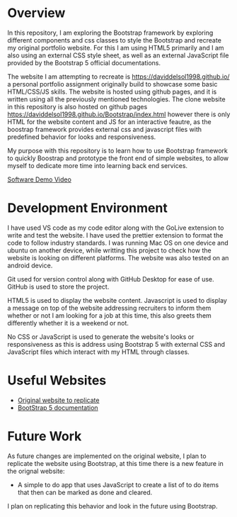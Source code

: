 # Overview

In this repository, I am exploring the Bootstrap framework by exploring different components and css classes to style the Bootstrap and recreate my original portfolio website. For this I am using HTML5 primarily and I am also using an external CSS style sheet, as well as an external JavaScript file provided by the Bootstrap 5 official documentations.

The website I am attempting to recreate is https://daviddelsol1998.github.io/ a personal portfolio assignment originally build to showcase some basic HTML/CSS/JS skills. The website is hosted using github pages, and it is written using all the previously mentioned technologies. The clone website in this repository is also hosted on github pages https://daviddelsol1998.github.io/Bootstrap/index.html however there is only HTML for the website content and JS for an interactive feautre, as the boostrap framework provides external css and javascript files with predefined behavior for looks and responsiveness.

My purpose with this repository is to learn how to use Bootstrap framework to quickly Boostrap and prototype the front end of simple websites, to allow myself to dedicate more time into learning back end services.

[Software Demo Video](http://youtube.link.goes.here)

# Development Environment

I have used VS code as my code editor along with the GoLive extension to write and test the website. I have used the prettier extension to format the code to follow industry standards. I was running Mac OS on one device and ubuntu on another device, while writting this project to check how the website is looking on different platforms. The website was also tested on an android device. 

Git used for version control along with GitHub Desktop for ease of use. GitHub is used to store the project.

HTML5 is used to display the website content. Javascript is used to display a message on top of the website addressing recruiters to inform them whether or not I am looking for a job at this time, this also greets them differently whether it is a weekend or not.

No CSS or JavaScript is used to generate the website's looks or responsiveness as this is address using Bootstrap 5 with external CSS and JavaScript files which interact with my HTML through classes.

# Useful Websites

* [Original website to replicate](https://daviddelsol1998.github.io/)
* [BootStrap 5 documentation](https://getbootstrap.com/docs/5.1/getting-started/introduction/)

# Future Work

As future changes are implemented on the original website, I plan to replicate the website using Bootstrap, at this time there is a new feature in the orignal website:
- A simple to do app that uses JavaScript to create a list of to do items that then can be marked as done and cleared.

I plan on replicating this behavior and look in the future using Bootstrap.